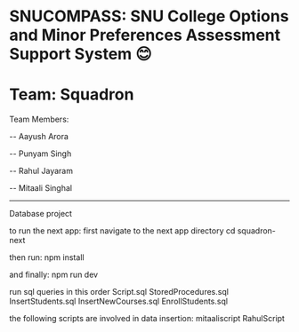 # SNUCOMPASS: SNU College Options and Minor Preferences Assessment Support System 😊
# Team: Squadron

Team Members:
<p>-- Aayush Arora</p>
<p>-- Punyam Singh</p>
<p>-- Rahul Jayaram</p>
<p>-- Mitaali Singhal</p>


---
Database project


to run the next app:
first navigate to the next app directory
cd squadron-next

then run:
npm install

and finally:
npm run dev

run sql queries in this order
Script.sql
StoredProcedures.sql
InsertStudents.sql
InsertNewCourses.sql
EnrollStudents.sql



the following scripts are involved in data insertion:
mitaaliscript
RahulScript
